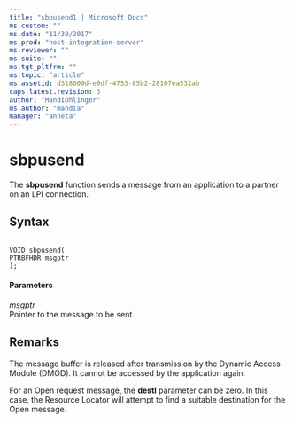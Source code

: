 ```yaml
---
title: "sbpusend1 | Microsoft Docs"
ms.custom: ""
ms.date: "11/30/2017"
ms.prod: "host-integration-server"
ms.reviewer: ""
ms.suite: ""
ms.tgt_pltfrm: ""
ms.topic: "article"
ms.assetid: d318009d-e9df-4753-85b2-28107ea532ab
caps.latest.revision: 3
author: "MandiOhlinger"
ms.author: "mandia"
manager: "anneta"
---
```

# sbpusend
The **sbpusend** function sends a message from an application to a partner on an LPI connection.  
  
## Syntax  
  
```  
  
VOID sbpusend(   
PTRBFHDR msgptr   
);  
```  
  
#### Parameters  
 *msgptr*  
 Pointer to the message to be sent.  
  
## Remarks  
 The message buffer is released after transmission by the Dynamic Access Module (DMOD). It cannot be accessed by the application again.  
  
 For an Open request message, the **destl** parameter can be zero. In this case, the Resource Locator will attempt to find a suitable destination for the Open message.